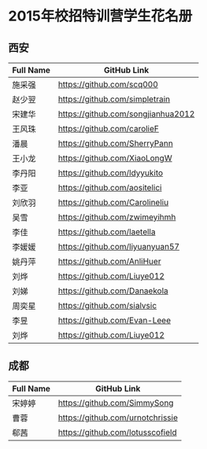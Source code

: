 # 2015年校招特训营学生花名册

## 西安

Full Name | GitHub Link
--------- | -----------
施采强 | https://github.com/scq000
赵少翌 | https://github.com/simpletrain
宋建华 | https://github.com/songjianhua2012
王风珠 | https://github.com/carolieF
潘晨 | https://github.com/SherryPann
王小龙 | https://github.com/XiaoLongW
李丹阳 | https://github.com/ldyyukito
李亚 | https://github.com/aositelici
刘欣羽 | https://github.com/Carolineliu
吴雪 | https://github.com/zwimeyihmh
李佳 | https://github.com/laetella
李媛媛 | https://github.com/liyuanyuan57
姚丹萍 | https://github.com/AnliHuer
刘烨 | https://github.com/Liuye012
刘娣 | https://github.com/Danaekola
周奕星 | https://github.com/sialvsic
李昱 | https://github.com/Evan-Leee
刘烨 | https://github.com/Liuye012

## 成都

Full Name | GitHub Link
--------- | -----------
宋婷婷 | https://github.com/SimmySong
曹蓉 | https://github.com/urnotchrissie
郗茜 | https://github.com/lotusscofield
